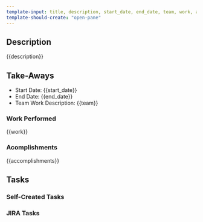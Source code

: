 ```yaml
---
template-input: title, description, start_date, end_date, team, work, accomplishments
template-should-create: "open-pane"
---
```

## Description
{{description}}

## Take-Aways
* Start Date: {{start_date}}
* End Date: {{end_date}}
* Team Work Description: {{team}}

### Work Performed
{{work}}

### Acomplishments
{{accomplishments}}

## Tasks

### Self-Created Tasks

### JIRA Tasks
